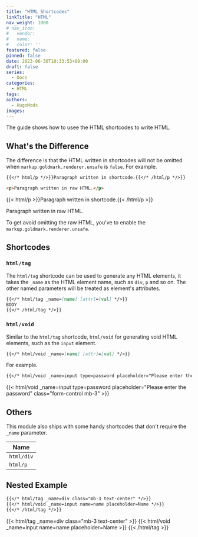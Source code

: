 ```yaml
---
title: "HTML Shortcodes"
linkTitle: "HTML"
nav_weight: 1000
# nav_icon:
#   vendor: 
#   name: 
#   color: ''
featured: false
pinned: false
date: 2023-06-30T10:33:53+08:00
draft: false
series:
  - Docs
categories:
  - HTML
tags:
authors:
  - HugoMods
images:
---
```


The guide shows how to usee the HTML shortcodes to write HTML.

<!--more-->

## What's the Difference

The difference is that the HTML written in shortcodes will not be omitted when `markup.goldmark.renderer.unsafe` is `false`. For example.

```markdown
{{</* html/p */>}}Paragraph written in shortcode.{{</* /html/p */>}}

<p>Paragraph written in raw HTML.</p>
```

{{< html/p >}}Paragraph written in shortcode.{{< /html/p >}}

<p>Paragraph written in raw HTML.</p>

To get avoid omitting the raw HTML, you've to enable the `markup.goldmark.renderer.unsafe`.

## Shortcodes

### `html/tag`

The `html/tag` shortcode can be used to generate any HTML elements, it takes the `_name` as the HTML element name, such as `div`, `p` and so on. The other named parameters will be treated as element's attributes.

```markdown
{{</* html/tag _name=[name] [attr]=[val] */>}}
BODY
{{</* /html/tag */>}}
```

### `html/void`

Similar to the `html/tag` shortcode, `html/void` for generating void HTML elements, such as the `input` element.

```markdown
{{</* html/void _name=[name] [attr]=[val] */>}}
```

For example.

```markdown
{{</* html/void _name=input type=password placeholder="Please enter the password" class="form-control mb-3" */>}}
```

{{< html/void _name=input type=password placeholder="Please enter the password" class="form-control mb-3" >}}

## Others

This module also ships with some handy shortcodes that don't require the `_name` parameter.

| Name       |
| ---------- |
| `html/div` |
| `html/p`   |

## Nested Example

```markdown
{{</* html/tag _name=div class="mb-3 text-center" */>}}
{{</* html/void _name=input name=name placeholder=Name */>}}
{{</* /html/tag */>}}
```

{{< html/tag _name=div class="mb-3 text-center" >}}
{{< html/void _name=input name=name placeholder=Name >}}
{{< /html/tag >}}
